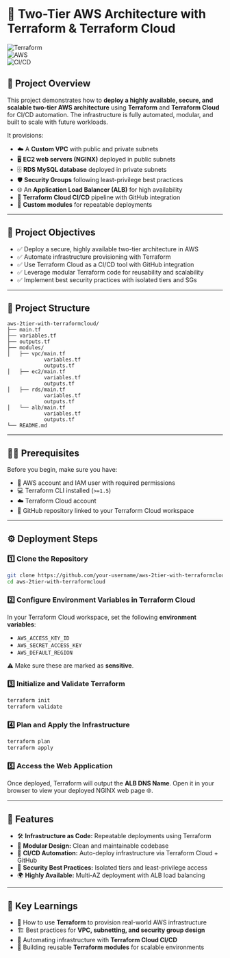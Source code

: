 # 🚀 Two-Tier AWS Architecture with Terraform & Terraform Cloud  

![Terraform](https://img.shields.io/badge/Terraform-IaC-blue?style=flat-square)  
![AWS](https://img.shields.io/badge/AWS-Cloud-orange?style=flat-square)  
![CI/CD](https://img.shields.io/badge/CI%2FCD-Automation-success?style=flat-square)  

## 📖 Project Overview  

This project demonstrates how to **deploy a highly available, secure, and scalable two-tier AWS architecture** using **Terraform** and **Terraform Cloud** for CI/CD automation. The infrastructure is fully automated, modular, and built to scale with future workloads.  

It provisions:  
- ☁️ A **Custom VPC** with public and private subnets  
- 🖥️ **EC2 web servers (NGINX)** deployed in public subnets  
- 🗄️ **RDS MySQL database** deployed in private subnets  
- 🛡️ **Security Groups** following least-privilege best practices  
- 🌐 An **Application Load Balancer (ALB)** for high availability  
- 🔄 **Terraform Cloud CI/CD** pipeline with GitHub integration  
- 🧩 **Custom modules** for repeatable deployments  

---

## 🎯 Project Objectives  

- ✅ Deploy a secure, highly available two-tier architecture in AWS  
- ✅ Automate infrastructure provisioning with Terraform  
- ✅ Use Terraform Cloud as a CI/CD tool with GitHub integration  
- ✅ Leverage modular Terraform code for reusability and scalability  
- ✅ Implement best security practices with isolated tiers and SGs  

---

## 📂 Project Structure  

```
aws-2tier-with-terraformcloud/
├── main.tf
├── variables.tf
├── outputs.tf
├── modules/
│   ├── vpc/main.tf
            variables.tf
            outputs.tf
│   ├── ec2/main.tf
            variables.tf
            outputs.tf
│   ├── rds/main.tf
            variables.tf
            outputs.tf
│   └── alb/main.tf
            variables.tf
            outputs.tf
└── README.md
```

---
## 🧑‍💻 Prerequisites  

Before you begin, make sure you have:  
- 🔑 AWS account and IAM user with required permissions  
- 💻 Terraform CLI installed (`>=1.5`)  
- ☁️ Terraform Cloud account  
- 🐙 GitHub repository linked to your Terraform Cloud workspace  

---

## ⚙️ Deployment Steps  

### 1️⃣ Clone the Repository  

```bash
git clone https://github.com/your-username/aws-2tier-with-terraformcloud.git
cd aws-2tier-with-terraformcloud
```

### 2️⃣ Configure Environment Variables in Terraform Cloud  

In your Terraform Cloud workspace, set the following **environment variables**:  
- `AWS_ACCESS_KEY_ID`  
- `AWS_SECRET_ACCESS_KEY`  
- `AWS_DEFAULT_REGION`  

⚠️ Make sure these are marked as **sensitive**.

### 3️⃣ Initialize and Validate Terraform  

```bash
terraform init
terraform validate
```

### 4️⃣ Plan and Apply the Infrastructure  

```bash
terraform plan
terraform apply
```

### 5️⃣ Access the Web Application  

Once deployed, Terraform will output the **ALB DNS Name**. Open it in your browser to view your deployed NGINX web page 🌐.

---

## 📁 Features  

- 🛠️ **Infrastructure as Code:** Repeatable deployments using Terraform  
- 🧩 **Modular Design:** Clean and maintainable codebase  
- 🚀 **CI/CD Automation:** Auto-deploy infrastructure via Terraform Cloud + GitHub  
- 🔐 **Security Best Practices:** Isolated tiers and least-privilege access  
- 🌍 **Highly Available:** Multi-AZ deployment with ALB load balancing  

---

## 🧠 Key Learnings  

- 📜 How to use **Terraform** to provision real-world AWS infrastructure  
- 🏗️ Best practices for **VPC, subnetting, and security group design**  
- 🔁 Automating infrastructure with **Terraform Cloud CI/CD**  
- 🧰 Building reusable **Terraform modules** for scalable environments  
